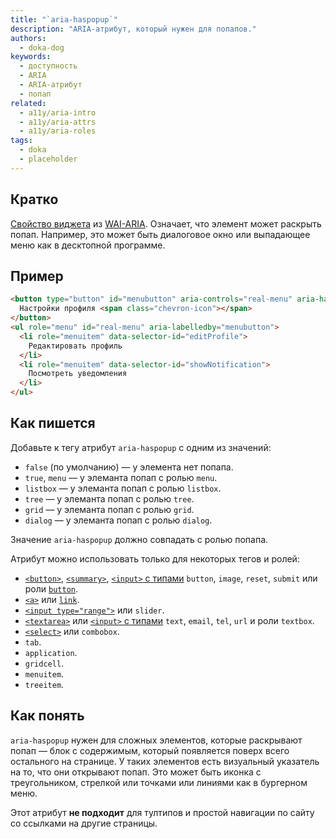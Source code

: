 ```yaml
---
title: "`aria-haspopup`"
description: "ARIA-атрибут, который нужен для попапов."
authors:
  - doka-dog
keywords:
  - доступность
  - ARIA
  - ARIA-атрибут
  - попап
related:
  - a11y/aria-intro
  - a11y/aria-attrs
  - a11y/aria-roles
tags:
  - doka
  - placeholder
---
```


## Кратко

[Свойство виджета](/a11y/aria-attrs/#atributy-vidzhetov) из [WAI-ARIA](/a11y/aria-intro/#specifikaciya). Означает, что элемент может раскрыть попап. Например, это может быть диалоговое окно или выпадающее меню как в десктопной программе.

## Пример

```html
<button type="button" id="menubutton" aria-controls="real-menu" aria-haspopup="true">
  Настройки профиля <span class="chevron-icon"></span>
</button>
<ul role="menu" id="real-menu" aria-labelledby="menubutton">
  <li role="menuitem" data-selector-id="editProfile">
    Редактировать профиль
  </li>
  <li role="menuitem" data-selector-id="showNotification">
    Посмотреть уведомления
  </li>
</ul>
```

## Как пишется

Добавьте к тегу атрибут `aria-haspopup` с одним из значений:

- `false` (по умолчанию) — у элемента нет попапа.
- `true`, `menu` — у элеманта попап с ролью `menu`.
- `listbox` — у элеманта попап с ролью `listbox`.
- `tree` — у элеманта попап с ролью `tree`.
- `grid` — у элеманта попап с ролью `grid`.
- `dialog` — у элеманта попап с ролью `dialog`.

Значение `aria-haspopup` должно совпадать с ролью попапа.

Атрибут можно использовать только для некоторых тегов и ролей:

- [`<button>`](/html/button/), [`<summary>`](/html/details/), [`<input>` c типами](/html/input/#type) `button`, `image`, `reset`, `submit` или роли [`button`](/a11y/role-button/).
- [`<a>`](/html/link/) или [`link`](/a11y/role-link/).
- [`<input type="range">`](/html/input/#type) или `slider`.
- [`<textarea>`](/html/textarea/) или [`<input>` с типами](/html/input/#type) `text`, `email`, `tel`, `url` и роли `textbox`.
- [`<select>`](/html/select/) или `combobox`.
- `tab`.
- `application`.
- `gridcell`.
- `menuitem`.
- `treeitem`.

## Как понять

`aria-haspopup` нужен для сложных элементов, которые раскрывают попап — блок с содержимым, который появляется поверх всего остального на странице. У таких элементов есть визуальный указатель на то, что они открывают попап. Это может быть иконка с треугольником, стрелкой или точками или линиями как в бургерном меню.

Этот атрибут **не подходит** для тултипов и простой навигации по сайту со ссылками на другие страницы.

